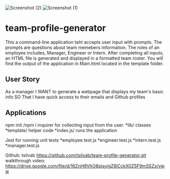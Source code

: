 ![Screenshot (2)](https://user-images.githubusercontent.com/78382681/115981806-9e88a500-a564-11eb-9cb6-858f2d2550fe.png)
![Screenshot (1)](https://user-images.githubusercontent.com/78382681/115981814-a8aaa380-a564-11eb-9569-8769fb7308da.png)
# team-profile-generator
This a command-line application taht accepts user input with prompts. The prompts are questions about team memebers information. The roles of an employee includes, Manager, Engineer or Intern. After completing all inputs, an HTML file is generated and displayed in a formatted team roster. You will find the output of the application in Main.html located in the template folder.
## User Story
As a manager
I WANT to generate a webpage that displays my team's basic info
SO That I have quick access to their emails and Github profiles

## Applications
npm init /npm i inquirer for collecting input from the user.
*lib/ classes
*template/ helper code
*index.js/ runs the application

Jest for running unit tests
*employee.test.js
*engineer.test.js
*intern.test.js
*manager.test.js

Github: tsilvab
https://github.com/tsilvab/team-profile-generator.git
walkthrough video:
https://drive.google.com/file/d/16ZnH9VhO8pjsyigZ6iCckX0Z5F9mSSZx/view
